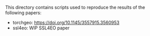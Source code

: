 This directory contains scripts used to reproduce the results of the following papers:

* torchgeo: https://doi.org/10.1145/3557915.3560953
* ssl4eo: WIP SSL4EO paper
